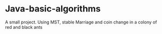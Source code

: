 # Java-basic-algorithms
A small project. Using MST, stable Marriage and coin change in a colony of red and black ants
